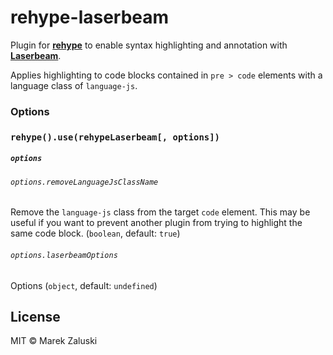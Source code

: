 # rehype-laserbeam

Plugin for [**rehype**][rehype] to enable syntax highlighting and annotation
with [**Laserbeam**][laserbeam].

Applies highlighting to code blocks contained in `pre > code` elements with a
language class of `language-js`.

### Options

### `rehype().use(rehypeLaserbeam[, options])`

##### `options`

###### `options.removeLanguageJsClassName`

Remove the `language-js` class from the target `code` element. This may be
useful if you want to prevent another plugin from trying to highlight the same
code block. (`boolean`, default: `true`)

###### `options.laserbeamOptions`

Options (`object`, default: `undefined`)

## License

MIT © Marek Zaluski

[rehype]: https://github.com/rehypejs/rehype
[laserbeam]: https://github.com/marekweb/laserbeam
